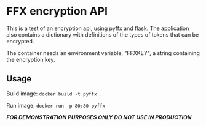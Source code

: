 # FFX encryption API

This is a test of an encryption api, using pyffx and flask. The application also contains a dictionary with definitions of the types of tokens that can be encrypted.

The container needs an environment variable, "FFXKEY", a string containing the encryption key.

## Usage

Build image: `docker build -t pyffx .`

Run image: `docker run -p 80:80 pyffx`


***FOR DEMONSTRATION PURPOSES ONLY DO NOT USE IN PRODUCTION***
